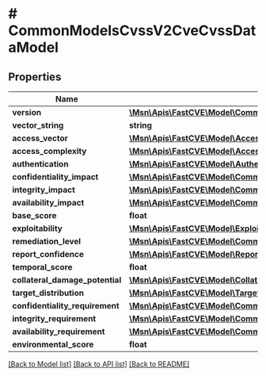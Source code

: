 # # CommonModelsCvssV2CveCvssDataModel

## Properties

Name | Type | Description | Notes
------------ | ------------- | ------------- | -------------
**version** | [**\Msn\Apis\FastCVE\Model\CommonModelsCvssV2Version**](CommonModelsCvssV2Version.md) |  |
**vector_string** | **string** |  |
**access_vector** | [**\Msn\Apis\FastCVE\Model\AccessVectorType**](AccessVectorType.md) |  | [optional]
**access_complexity** | [**\Msn\Apis\FastCVE\Model\AccessComplexityType**](AccessComplexityType.md) |  | [optional]
**authentication** | [**\Msn\Apis\FastCVE\Model\AuthenticationType**](AuthenticationType.md) |  | [optional]
**confidentiality_impact** | [**\Msn\Apis\FastCVE\Model\CommonModelsCvssV2CiaType**](CommonModelsCvssV2CiaType.md) |  | [optional]
**integrity_impact** | [**\Msn\Apis\FastCVE\Model\CommonModelsCvssV2CiaType**](CommonModelsCvssV2CiaType.md) |  | [optional]
**availability_impact** | [**\Msn\Apis\FastCVE\Model\CommonModelsCvssV2CiaType**](CommonModelsCvssV2CiaType.md) |  | [optional]
**base_score** | **float** |  |
**exploitability** | [**\Msn\Apis\FastCVE\Model\ExploitabilityType**](ExploitabilityType.md) |  | [optional]
**remediation_level** | [**\Msn\Apis\FastCVE\Model\CommonModelsCvssV2RemediationLevelType**](CommonModelsCvssV2RemediationLevelType.md) |  | [optional]
**report_confidence** | [**\Msn\Apis\FastCVE\Model\ReportConfidenceType**](ReportConfidenceType.md) |  | [optional]
**temporal_score** | **float** |  | [optional]
**collateral_damage_potential** | [**\Msn\Apis\FastCVE\Model\CollateralDamagePotentialType**](CollateralDamagePotentialType.md) |  | [optional]
**target_distribution** | [**\Msn\Apis\FastCVE\Model\TargetDistributionType**](TargetDistributionType.md) |  | [optional]
**confidentiality_requirement** | [**\Msn\Apis\FastCVE\Model\CommonModelsCvssV2CiaRequirementType**](CommonModelsCvssV2CiaRequirementType.md) |  | [optional]
**integrity_requirement** | [**\Msn\Apis\FastCVE\Model\CommonModelsCvssV2CiaRequirementType**](CommonModelsCvssV2CiaRequirementType.md) |  | [optional]
**availability_requirement** | [**\Msn\Apis\FastCVE\Model\CommonModelsCvssV2CiaRequirementType**](CommonModelsCvssV2CiaRequirementType.md) |  | [optional]
**environmental_score** | **float** |  | [optional]

[[Back to Model list]](../../README.md#models) [[Back to API list]](../../README.md#endpoints) [[Back to README]](../../README.md)
